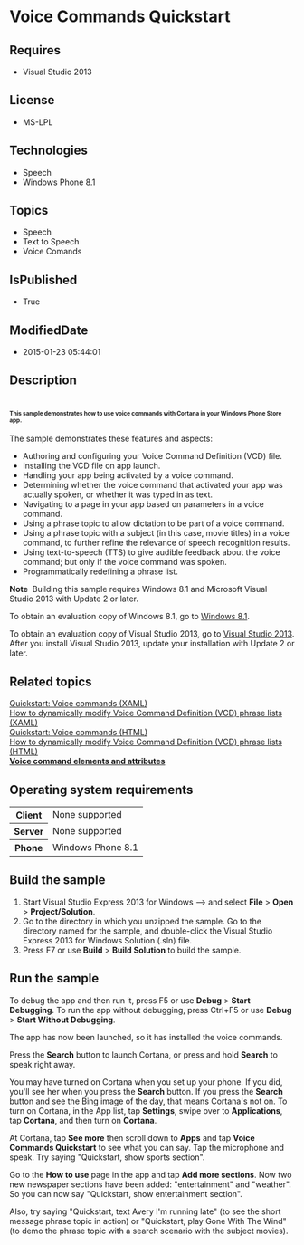 # Voice Commands Quickstart
## Requires
* Visual Studio 2013
## License
* MS-LPL
## Technologies
* Speech
* Windows Phone 8.1
## Topics
* Speech
* Text to Speech
* Voice Comands
## IsPublished
* True
## ModifiedDate
* 2015-01-23 05:44:01
## Description

<div id="mainSection">
<div class="clsServerSDKContent">
<h1><span style="font-size:10px">This sample demonstrates how to use voice commands with Cortana in your Windows Phone Store app.</span><a id="gallery_samples.voice_commands_quickstart_gallery"></a></h1>
</div>
<p>The sample demonstrates these features and aspects:&nbsp;</p>
<ul>
<li>Authoring and configuring your Voice Command Definition (VCD) file. </li><li>Installing the VCD file on app launch. </li><li>Handling your app being activated by a voice command. </li><li>Determining whether the voice command that activated your app was actually spoken, or whether it was typed in as text.
</li><li>Navigating to a page in your app based on parameters in a voice command. </li><li>Using a phrase topic to allow dictation to be part of a voice command. </li><li>Using a phrase topic with a subject (in this case, movie titles) in a voice command, to further refine the relevance of speech recognition results.
</li><li>Using text-to-speech (TTS) to give audible feedback about the voice command; but only if the voice command was spoken.
</li><li>Programmatically redefining a phrase list.&nbsp; </li></ul>
<p class="note"><strong>Note</strong>&nbsp;&nbsp;Building this sample requires Windows&nbsp;8.1 and Microsoft Visual Studio&nbsp;2013 with Update 2 or later.</p>
<p>To obtain an evaluation copy of Windows&nbsp;8.1, go to <a href="http://go.microsoft.com/fwlink/p/?linkid=301696">
Windows&nbsp;8.1</a>.</p>
<p>To obtain an evaluation copy of Visual Studio&nbsp;2013, go to <a href="http://go.microsoft.com/fwlink/p/?linkid=301697">
Visual Studio&nbsp;2013</a>. After you install Visual Studio&nbsp;2013, update your installation with Update 2 or later.</p>
<h2><a id="related_topics"></a>Related topics</h2>
<dl><dt><a href="https://msdn.microsoft.com/en-us/library/dn630430.aspx">Quickstart: Voice commands (XAML)</a>
</dt><dt><a href="https://msdn.microsoft.com/en-us/library/windows/apps/xaml/dn792133.aspx">How to dynamically modify Voice Command Definition (VCD) phrase lists (XAML)</a>
</dt><dt><a href="https://msdn.microsoft.com/en-us/library/windows/apps/dn722330.aspx">Quickstart: Voice commands (HTML)</a>
</dt><dt><a href="https://msdn.microsoft.com/en-us/library/windows/apps/dn747872.aspx">How to dynamically modify Voice Command Definition (VCD) phrase lists (HTML)</a>
</dt><dt><a href="https://msdn.microsoft.com/en-us/library/dn722331.aspx"><strong>Voice command elements and attributes</strong></a>
</dt></dl>
<h2>Operating system requirements</h2>
<table>
<tbody>
<tr>
<th>Client</th>
<td><dt>None supported </dt></td>
</tr>
<tr>
<th>Server</th>
<td><dt>None supported </dt></td>
</tr>
<tr>
<th>Phone</th>
<td><dt>Windows Phone 8.1 </dt></td>
</tr>
</tbody>
</table>
<h2>Build the sample<span style="font-size:10px">&nbsp;</span></h2>
<ol>
<li>Start Visual Studio Express&nbsp;2013 for Windows --&gt; and select <strong>File</strong> &gt;
<strong>Open</strong> &gt; <strong>Project/Solution</strong>. </li><li>Go to the directory in which you unzipped the sample. Go to the directory named for the sample, and double-click the Visual Studio Express&nbsp;2013 for Windows Solution (.sln) file.
</li><li>Press F7 or use <strong>Build</strong> &gt; <strong>Build Solution</strong> to build the sample.&nbsp;
</li></ol>
<h2>Run the sample</h2>
<p>To debug the app and then run it, press F5 or use <strong>Debug</strong> &gt; <strong>
Start Debugging</strong>. To run the app without debugging, press Ctrl&#43;F5 or use <strong>
Debug</strong> &gt; <strong>Start Without Debugging</strong>.</p>
<p>The app has now been launched, so it has installed the voice commands.</p>
<p>Press the <strong>Search</strong> button to launch Cortana, or press and hold <strong>
Search</strong> to speak right away.</p>
<p>You may have turned on Cortana when you set up your phone. If you did, you'll see her when you press the
<strong>Search</strong> button. If you press the <strong>Search</strong> button and see the Bing image of the day, that means Cortana's not on. To turn on Cortana, in the App list, tap
<strong>Settings</strong>, swipe over to <strong>Applications</strong>, tap <strong>
Cortana</strong>, and then turn on <strong>Cortana</strong>.</p>
<p>At Cortana, tap <strong>See more</strong> then scroll down to <strong>Apps</strong> and tap
<strong>Voice Commands Quickstart</strong> to see what you can say. Tap the microphone and speak. Try saying &quot;Quickstart, show sports section&quot;.</p>
<p>Go to the <strong>How to use</strong> page in the app and tap <strong>Add more sections</strong>. Now two new newspaper sections have been added: &quot;entertainment&quot; and &quot;weather&quot;. So you can now say &quot;Quickstart, show entertainment section&quot;.</p>
<p>Also, try saying &quot;Quickstart, text Avery I'm running late&quot; (to see the short message phrase topic in action) or &quot;Quickstart, play Gone With The Wind&quot; (to demo the phrase topic with a search scenario with the subject movies).</p>
</div>

